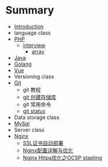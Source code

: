 # Summary

* [Introduction](README.md)
* language class
* [PHP](php.md)
    * [interview](./php/interview.md)
        * [array](./php/interview/array.md)
* [Java](java.md)
* [Golang](golang.md)
* [Vue](vue.md)
* Versioning class
* [Git](git.md)
    * git 教程
    * [git 创建存储库](./git/repository.md)
    * git 常用命令
    * [git status](./git/gitstatus.md)
* Data storage class
* [MySql](mysql.md)
* Server class
* [Nginx](nginx.md)
    * [SSL证书自动部署](./nginx/ssl.md)
    * [Nginx配置详解与优化](./nginx/config.md)
    * [Nginx Https优化之OCSP stapling](./nginx/ocsp.md)



